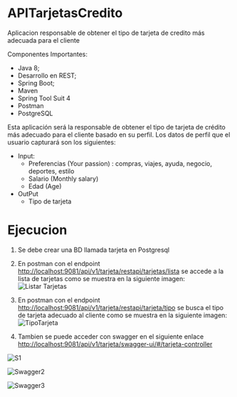 # APITarjetasCredito
Aplicacion responsable de obtener el tipo de tarjeta de credito más adecuada para el cliente


Componentes Importantes:
- Java 8;
- Desarrollo en REST;
- Spring Boot;
- Maven
- Spring Tool Suit 4
- Postman
- PostgreSQL

Esta aplicación será la responsable de obtener el tipo de tarjeta de crédito más adecuado para el cliente basado en su perfil. Los datos de perfil que el usuario capturará son los siguientes:

* Input:
  * Preferencias (Your passion) : compras, viajes, ayuda, negocio, deportes, estilo
  * Salario (Monthly salary)
  * Edad (Age)
* OutPut
  * Tipo de tarjeta

# Ejecucion

1. Se debe crear una BD llamada tarjeta en Postgresql

2. En postman con el endpoint [http://localhost:9081/api/v1/tarjeta/restapi/tarjetas/lista](http://localhost:9081/api/v1/tarjeta/restapi/tarjetas/lista/) se accede a la lista de tarjetas como se muestra en la siguiente imagen:
![Listar Tarjetas](https://user-images.githubusercontent.com/99521248/155462097-1e444383-e621-44d5-8c35-69f3831dfd91.png)

3. En postman con el endpoint [http://localhost:9081/api/v1/tarjeta/restapi/tarjeta/tipo](http://localhost:9081/api/v1/tarjeta/restapi/tarjeta/tipo) se busca el tipo de tarjeta adecuado al cliente como se muestra en la siguiente imagen:
![TipoTarjeta](https://user-images.githubusercontent.com/99521248/155462117-2dcf76fc-366f-496e-86e8-011c3999b161.png)

4. Tambien se puede acceder con swagger en el siguiente enlace [http://localhost:9081/api/v1/tarjeta/swagger-ui/#/tarjeta-controller](http://localhost:9081/api/v1/tarjeta/swagger-ui/#)

![S1](https://user-images.githubusercontent.com/99521248/155462338-cb0718b7-5c5c-4d7c-96f4-4285fc9e17b3.png)

![Swagger2](https://user-images.githubusercontent.com/99521248/155462325-7ab551ef-92d5-482a-97bb-24d34b7676fc.png)

![Swagger3](https://user-images.githubusercontent.com/99521248/155462349-9b3a75c0-0602-43a0-8542-1eabb134892f.png)
